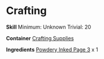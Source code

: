 <!-- TITLE: Powdery Inked Page 4 -->
<!-- SUBTITLE:  -->
# Crafting
**Skill**
Minimum: Unknown
Trivial: 20

**Container**
[Crafting Supplies](crafting-supplies)

**Ingredients**
[Powdery Inked Page 3](powdery-inked-page-3) x 1